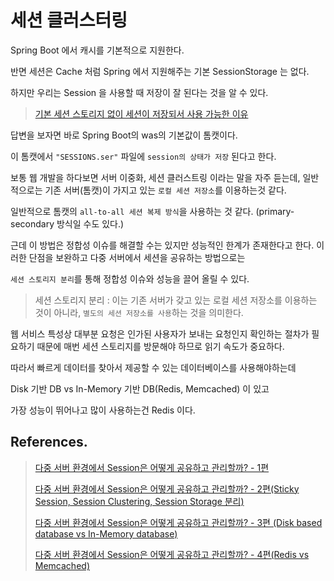 # 세션 클러스터링

Spring Boot 에서 캐시를 기본적으로 지원한다.

반면 세션은 Cache 처럼 Spring 에서 지원해주는 기본 SessionStorage 는 없다.

하지만 우리는 Session 을 사용할 때 저장이 잘 된다는 것을 알 수 있다.

> [기본 세션 스토리지 없이 세션이 저장되서 사용 가능한 이유](https://stackoverflow.com/questions/57738669/what-is-the-default-session-storage-for-spring-boot)

답변을 보자면 바로 Spring Boot의 was의 기본값이 톰캣이다.

이 톰캣에서 `"SESSIONS.ser"` 파일에 `session의 상태가 저장` 된다고 한다.

보통 웹 개발을 하다보면 서버 이중화, 세션 클러스트링 이라는 말을 자주 듣는데, 일반적으로는 기존 서버(톰캣)이 가지고 있는 `로컬 세션 저장소`를 이용하는것 같다.

일반적으로 톰캣의 `all-to-all 세션 복제 방식`을 사용하는 것 같다. (primary-secondary 방식일 수도 있다.)

근데 이 방법은 정합성 이슈를 해결할 수는 있지만 성능적인 한계가 존재한다고 한다. 이러한 단점을 보완하고 다중 서버에서 세션을 공유하는 방법으로는

`세션 스토리지 분리`를 통해 정합성 이슈와 성능을 끌어 올릴 수 있다. 

> 세션 스토리지 분리 : 이는 기존 서버가 갖고 있는 로컬 세션 저장소를 이용하는 것이 아니라, `별도의 세션 저장소를 사용`하는 것을 의미한다.

웹 서비스 특성상 대부분 요청은 인가된 사용자가 보내는 요청인지 확인하는 절차가 필요하기 때문에 매번 세션 스토리지를 방문해야 하므로 읽기 속도가 중요하다.

따라서 빠르게 데이터를 찾아서 제공할 수 있는 데이터베이스를 사용해야하는데 

Disk 기반 DB vs In-Memory 기반 DB(Redis, Memcached) 이 있고

가장 성능이 뛰어나고 많이 사용하는건 Redis 이다.

## References.

> [다중 서버 환경에서 Session은 어떻게 공유하고 관리할까? - 1편](https://hyuntaeknote.tistory.com/4?category=867120)
>
> [다중 서버 환경에서 Session은 어떻게 공유하고 관리할까? - 2편(Sticky Session, Session Clustering, Session Storage 분리)](https://hyuntaeknote.tistory.com/6)
>
> [다중 서버 환경에서 Session은 어떻게 공유하고 관리할까? - 3편 (Disk based database vs In-Memory database)](https://hyuntaeknote.tistory.com/7?category=867120)
>
> [다중 서버 환경에서 Session은 어떻게 공유하고 관리할까? - 4편(Redis vs Memcached)](https://hyuntaeknote.tistory.com/8?category=867120)
